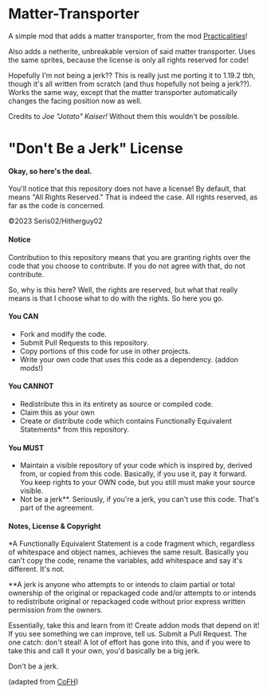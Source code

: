 # Matter-Transporter

A simple mod that adds a matter transporter, from the mod [Practicalities](https://github.com/joekaiser/practicalities)!

Also adds a netherite, unbreakable version of said matter transporter. Uses the same sprites, because the license is only all rights reserved for code!

Hopefully I'm not being a jerk?? This is really just me porting it to 1.19.2 tbh, though it's all written from scratch (and thus hopefully not being a jerk??). Works the same way, except that the matter transporter automatically changes the facing position now as well.

Credits to *Joe "Jotato" Kaiser!* Without them this wouldn't be possible.

"Don't Be a Jerk" License 
====================================
#### Okay, so here's the deal.

You'll notice that this repository does not have a license! By default, that means "All Rights Reserved." That is indeed the case. All rights reserved, as far as the code is concerned.

©2023 Seris02/Hitherguy02

#### Notice

Contribution to this repository means that you are granting rights over the code that you choose to contribute. If you do not agree with that, do not contribute.

So, why is this here? Well, the rights are reserved, but what that really means is that I choose what to do with the rights. So here you go.

#### You CAN
- Fork and modify the code.
- Submit Pull Requests to this repository.
- Copy portions of this code for use in other projects.
- Write your own code that uses this code as a dependency. (addon mods!)

#### You CANNOT
- Redistribute this in its entirety as source or compiled code.
- Claim this as your own
- Create or distribute code which contains Functionally Equivalent Statements* from this repository.

#### You MUST
- Maintain a visible repository of your code which is inspired by, derived from, or copied from this code. Basically, if you use it, pay it forward. You keep rights to your OWN code, but you still must make your source visible.
- Not be a jerk**. Seriously, if you're a jerk, you can't use this code. That's part of the agreement.

#### Notes, License & Copyright

*A Functionally Equivalent Statement is a code fragment which, regardless of whitespace and object names, achieves the same result. Basically you can't copy the code, rename the variables, add whitespace and say it's different. It's not.

**A jerk is anyone who attempts to or intends to claim partial or total ownership of the original or repackaged code and/or attempts to or intends to redistribute original or repackaged code without prior express written permission from the owners.

Essentially, take this and learn from it! Create addon mods that depend on it! If you see something we can improve, tell us. Submit a Pull Request. The one catch: don't steal! A lot of effort has gone into this, and if you were to take this and call it your own, you'd basically be a big jerk.

Don't be a jerk.

(adapted from [CoFH](https://raw.githubusercontent.com/CoFH/CoFHCore/4db672b1088f753de41b5b617e8131c7e9794d3f/README.md))
